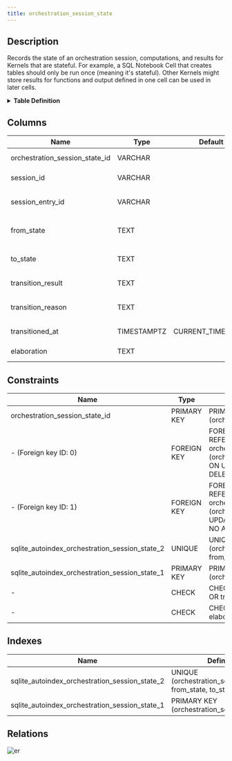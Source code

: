 ```yaml
---
title: orchestration_session_state
---
```


## Description

Records the state of an orchestration session, computations, and results for
Kernels that are stateful. For example, a SQL Notebook Cell that creates tables
should only be run once (meaning it's stateful). Other Kernels might store
results for functions and output defined in one cell can be used in later cells.

<details>
<summary><strong>Table Definition</strong></summary>

```sql
CREATE TABLE "orchestration_session_state" (
    "orchestration_session_state_id" VARCHAR PRIMARY KEY NOT NULL,
    "session_id" VARCHAR NOT NULL,
    "session_entry_id" VARCHAR,
    "from_state" TEXT NOT NULL,
    "to_state" TEXT NOT NULL,
    "transition_result" TEXT CHECK(json_valid(transition_result) OR transition_result IS NULL),
    "transition_reason" TEXT,
    "transitioned_at" TIMESTAMPTZ DEFAULT CURRENT_TIMESTAMP,
    "elaboration" TEXT CHECK(json_valid(elaboration) OR elaboration IS NULL),
    FOREIGN KEY("session_id") REFERENCES "orchestration_session"("orchestration_session_id"),
    FOREIGN KEY("session_entry_id") REFERENCES "orchestration_session_entry"("orchestration_session_entry_id"),
    UNIQUE("orchestration_session_state_id", "from_state", "to_state")
)
```

</details>

## Columns

| Name                           | Type        | Default           | Nullable | Parents                                                                                                 | Comment                                                                   |
| ------------------------------ | ----------- | ----------------- | -------- | ------------------------------------------------------------------------------------------------------- | ------------------------------------------------------------------------- |
| orchestration_session_state_id | VARCHAR     |                   | false    |                                                                                                         | orchestration_session_state primary key                                   |
| session_id                     | VARCHAR     |                   | false    | [orchestration_session](/docs/standard-library/rssd-schema/orchestration_session)             | orchestration_session row this state describes                            |
| session_entry_id               | VARCHAR     |                   | true     | [orchestration_session_entry](/docs/standard-library/rssd-schema/orchestration_session_entry) | orchestration_session_entry row this state describes (optional)           |
| from_state                     | TEXT        |                   | false    |                                                                                                         | the previous state (set to "INITIAL" when it's the first transition)      |
| to_state                       | TEXT        |                   | false    |                                                                                                         | the current state; if no rows exist it means no state transition occurred |
| transition_result              | TEXT        |                   | true     |                                                                                                         | if the result of state change is necessary for future use                 |
| transition_reason              | TEXT        |                   | true     |                                                                                                         | short text or code explaining why the transition occurred                 |
| transitioned_at                | TIMESTAMPTZ | CURRENT_TIMESTAMP | true     |                                                                                                         | when the transition occurred                                              |
| elaboration                    | TEXT        |                   | true     |                                                                                                         | any elaboration needed for the state transition                           |

## Constraints

| Name                                           | Type        | Definition                                                                                                                                                |
| ---------------------------------------------- | ----------- | --------------------------------------------------------------------------------------------------------------------------------------------------------- |
| orchestration_session_state_id                 | PRIMARY KEY | PRIMARY KEY (orchestration_session_state_id)                                                                                                              |
| - (Foreign key ID: 0)                          | FOREIGN KEY | FOREIGN KEY (session_entry_id) REFERENCES orchestration_session_entry (orchestration_session_entry_id) ON UPDATE NO ACTION ON DELETE NO ACTION MATCH NONE |
| - (Foreign key ID: 1)                          | FOREIGN KEY | FOREIGN KEY (session_id) REFERENCES orchestration_session (orchestration_session_id) ON UPDATE NO ACTION ON DELETE NO ACTION MATCH NONE                   |
| sqlite_autoindex_orchestration_session_state_2 | UNIQUE      | UNIQUE (orchestration_session_state_id, from_state, to_state)                                                                                             |
| sqlite_autoindex_orchestration_session_state_1 | PRIMARY KEY | PRIMARY KEY (orchestration_session_state_id)                                                                                                              |
| -                                              | CHECK       | CHECK(json_valid(transition_result) OR transition_result IS NULL)                                                                                         |
| -                                              | CHECK       | CHECK(json_valid(elaboration) OR elaboration IS NULL)                                                                                                     |

## Indexes

| Name                                           | Definition                                                    |
| ---------------------------------------------- | ------------------------------------------------------------- |
| sqlite_autoindex_orchestration_session_state_2 | UNIQUE (orchestration_session_state_id, from_state, to_state) |
| sqlite_autoindex_orchestration_session_state_1 | PRIMARY KEY (orchestration_session_state_id)                  |

## Relations

![er](../../../../../assets/orchestration_session_state.svg)
